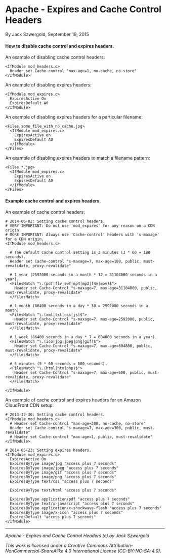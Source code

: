 # Apache - Expires and Cache Control Headers

By Jack Szwergold, September 19, 2015

#### How to disable cache control and expires headers.

An example of disabling cache control headers:

	<IfModule mod_headers.c>
	  Header set Cache-control "max-age=1, no-cache, no-store"
	</IfModule>
	
An example of disabling expires headers:

	<IfModule mod_expires.c>
	  ExpiresActive On
	  ExpiresDefault A0
	</IfModule>

An example of disabling expires headers for a particular filename:

	<Files some_file_with_no_cache.jpg>
	  <IfModule mod_expires.c>
	    ExpiresActive on
	    ExpiresDefault A0
	  </IfModule>
	</Files>

An example of disabling expires headers to match a filename pattern:

	<Files *.jpg>
	  <IfModule mod_expires.c>
	    ExpiresActive on
	    ExpiresDefault A0
	  </IfModule>
	</Files>

#### Example cache control and expires headers.

An example of cache control headers:

	# 2014-06-02: Setting cache control headers.
	# VERY IMPORTANT: Do not use 'mod_expires' for any reason on a CDN origin.
	# MORE IMPORTANT: Always use 'Cache-control' headers with 's-maxage' for a CDN origin.
	<IfModule mod_headers.c>
	
	  # The default cache control setting is 3 minutes (3 * 60 = 180 seconds).
	  Header set Cache-control "s-maxage=7, max-age=180, public, must-revalidate, proxy-revalidate"
	
	  # 1 year (2592000 seconds in a month * 12 = 31104000 seconds in a year).
	  <FilesMatch "\.(pdf|flv|swf|mp4|mp3|f4v|mov)$">
	    Header set Cache-Control "s-maxage=7, max-age=31104000, public, must-revalidate, proxy-revalidate"
	  </FilesMatch>
	
	  # 1 month (86400 seconds in a day * 30 = 2592000 seconds in a month).
	  <FilesMatch "\.(xml|txt|css|js)$">
	    Header set Cache-Control "s-maxage=7, max-age=2592000, public, must-revalidate, proxy-revalidate"
	  </FilesMatch>
	
	  # 1 week (86400 seconds in a day * 7 = 604800 seconds in a year).
	  <FilesMatch "\.(ico|jpg|jpeg|png|gif)$">
	    Header set Cache-Control "s-maxage=7, max-age=604800, public, must-revalidate, proxy-revalidate"
	  </FilesMatch>
	
	  # 5 minutes (5 * 60 seconds = 600 seconds).
	  <FilesMatch "\.(html|htm|php)$">
	    Header set Cache-Control "s-maxage=7, max-age=600, public, must-revalidate, proxy-revalidate"
	  </FilesMatch>
	
	</IfModule>

An example of cache control and expires headers for an Amazon CloudFront CDN setup:

	# 2013-12-30: Setting cache control headers.
	<IfModule mod_headers.c>
	  # Header set Cache-control "max-age=300, no-cache, no-store"
	  Header set Cache-control "s-maxage=7, max-age=300, public, must-revalidate"
	  # Header set Cache-control "max-age=1, public, must-revalidate"
	</IfModule>
	
	# 2014-05-23: Setting expires headers.
	<IfModule mod_expires.c>
	  ExpiresActive On
	  ExpiresByType image/jpg "access plus 7 seconds"
	  ExpiresByType image/jpeg "access plus 7 seconds"
	  ExpiresByType image/gif "access plus 7 seconds"
	  ExpiresByType image/png "access plus 7 seconds"
	  ExpiresByType text/css "access plus 7 seconds"
	
	  ExpiresByType text/html "access plus 7 seconds"
	
	  ExpiresByType application/pdf "access plus 7 seconds"
	  ExpiresByType text/x-javascript "access plus 7 seconds"
	  ExpiresByType application/x-shockwave-flash "access plus 7 seconds"
	  ExpiresByType image/x-icon "access plus 7 seconds"
	  ExpiresDefault "access plus 7 seconds"
	</IfModule>

***

*Apache - Expires and Cache Control Headers (c) by Jack Szwergold*

*This work is licensed under a Creative Commons Attribution-NonCommercial-ShareAlike 4.0 International License (CC-BY-NC-SA-4.0).*